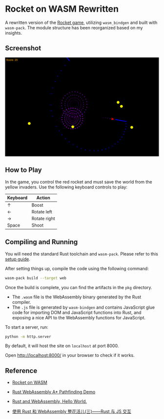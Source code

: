 # Rocket on WASM Rewritten

A rewritten version of the [Rocket game](https://github.com/aochagavia/rocket_wasm), utilizing `wasm_bindgen` and built with `wasm-pack`. The module structure has been reorganized based on my insights.

## Screenshot

![Screenshot of the game](./assets/screenshot.png)

## How to Play

In the game, you control the red rocket and must save the world from the yellow invaders. Use the following keyboard controls to play:

| Keyboard | Action       |
| -------- | ------------ |
| ↑        | Boost        |
| ←        | Rotate left  |
| →        | Rotate right |
| Space    | Shoot        |

## Compiling and Running

You will need the standard Rust toolchain and `wasm-pack`. Please refer to this [setup guide](https://rustwasm.github.io/docs/book/game-of-life/setup.html).

After setting things up, compile the code using the following command:

```bash
wasm-pack build --target web
```

Once the build is complete, you can find the artifacts in the `pkg` directory.

-   The `.wasm` file is the WebAssembly binary generated by the Rust compiler.
-   The `.js` file is generated by `wasm-bindgen` and contains JavaScript glue code for importing DOM and JavaScript functions into Rust, and exposing a nice API to the WebAssembly functions for JavaScript.

To start a server, run:

```bash
python -m http.server
```

By default, it will host the site on `localhost` at port 8000.

Open [http://localhost:8000/](http://localhost:8000/) in your browser to check if it works.

## Reference

-   [Rocket on WASM](https://github.com/aochagavia/rocket_wasm)

-   [Rust WebAssembly A\* Pathfinding Demo](https://github.com/jacobdeichert/wasm-astar)

-   [Rust and WebAssembly, Hello World.](https://rustwasm.github.io/docs/book/game-of-life/hello-world.html)

-   [使用 Rust 和 WebAssembly 整花活儿(三)——Rust 与 JS 交互](https://github.com/hunter-ji/Blog/issues/74)

